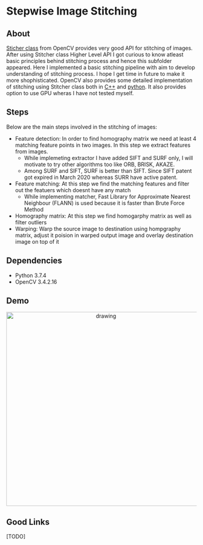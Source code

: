 # Stepwise Image Stitching
## About
[Sticher class](https://docs.opencv.org/master/d2/d8d/classcv_1_1Stitcher.html) from OpenCV provides very good API for stitching of images. After using Stitcher class Higher Level API I got curious to know atleast basic principles behind stitching process and hence this subfolder appeared. Here I implemented a basic stitching pipeline with aim to develop understanding of stitching process. I hope I get time in future to make it more shophisticated. OpenCV also provides some detailed implementation of stitching using Stitcher class both in [C++](https://github.com/opencv/opencv/blob/master/samples/cpp/stitching_detailed.cpp) and [python](https://github.com/opencv/opencv/blob/master/samples/python/stitching_detailed.py). It also provides option to use GPU wheras I have not tested myself. 

## Steps
Below are the main steps involved in the stitching of images:
* Feature detection: In order to find homography matrix we need at least 4 matching feature points in two images. In this step we extract features from images. 
  * While implemeting extractor I have added SIFT and SURF only, I will motivate to try other algorithms too like ORB, BRISK, AKAZE. 
  * Among SURF and SIFT, SURF is better than SIFT. Since SIFT patent got expired in March 2020 whereas SURR have active patent. 
* Feature matching: At this step we find the matching features and filter out the featuers which doesnt have any match
  * While implementing matcher, Fast Library for Approximate Nearest Neighbour (FLANN) is used because it is faster than Brute Force Method
* Homography matrix: At this step we find homogarphy matrix as well as filter outliers 
* Warping: Warp the source image to destination using hompgraphy matrix, adjust it poision in warped output image and overlay destination image on top of it

## Dependencies
* Python 3.7.4
* OpenCV 3.4.2.16

## Demo
<p align="center">
<img src="./media/stepwise_stitching.gif" alt="drawing" width="512"/>
</p>

## Good Links
[TODO]
